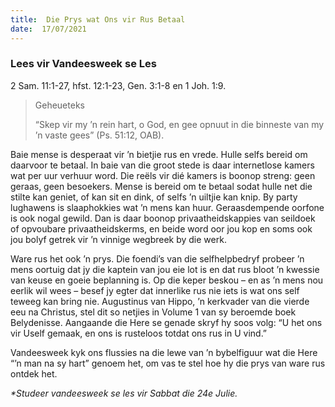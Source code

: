 ```yaml
---
title:  Die Prys wat Ons vir Rus Betaal
date:  17/07/2021
---
```


### Lees vir Vandeesweek se Les
2 Sam. 11:1-27, hfst. 12:1-23, Gen. 3:1-8 en 1 Joh. 1:9.

> <p>Geheueteks</p>
>  “Skep vir my ’n rein hart, o God, en gee opnuut in die binneste van my ’n vaste gees” (Ps. 51:12, OAB).

Baie mense is desperaat vir ’n bietjie rus en vrede. Hulle selfs bereid om daarvoor te betaal. In baie van die groot stede is daar internetlose kamers wat per uur verhuur word. Die reëls vir dié kamers is boonop streng: geen geraas, geen besoekers. Mense is bereid om te betaal sodat hulle net die stilte kan geniet, of kan sit en dink, of selfs ’n uiltjie kan knip. By party lughawens is slaaphokkies wat ’n mens kan huur. Geraasdempende oorfone is ook nogal gewild. Dan is daar boonop privaatheidskappies van seildoek of opvoubare privaatheidskerms, en beide word oor jou kop en soms ook jou bolyf getrek vir ’n vinnige wegbreek by die werk.

Ware rus het ook ’n prys. Die foendi’s van die selfhelpbedryf probeer ’n mens oortuig dat jy die kaptein van jou eie lot is en dat rus bloot ’n kwessie van keuse en goeie beplanning is. Op die keper beskou – en as ’n mens nou eerlik wil wees – besef jy egter dat innerlike rus nie iets is wat ons self teweeg kan bring nie. Augustinus van Hippo, ’n kerkvader van die vierde eeu na Christus, stel dit so netjies in Volume 1 van sy beroemde boek Belydenisse. Aangaande die Here se genade skryf hy soos volg: “U het ons vir Uself gemaak, en ons is rusteloos totdat ons rus in U vind.”

Vandeesweek kyk ons flussies na die lewe van ’n bybelfiguur wat die Here “’n man na sy hart” genoem het, om vas te stel hoe hy die prys van ware rus ontdek het.

_*Studeer vandeesweek se les vir Sabbat die 24e Julie._